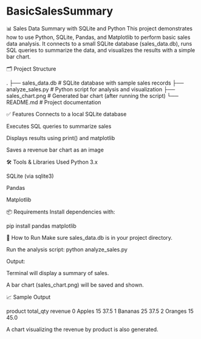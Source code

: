 # BasicSalesSummary
📊 Sales Data Summary with SQLite and Python
This project demonstrates how to use Python, SQLite, Pandas, and Matplotlib to perform basic sales data analysis. It connects to a small SQLite database (sales_data.db), runs SQL queries to summarize the data, and visualizes the results with a simple bar chart.

🗂️ Project Structure

.
├── sales_data.db         # SQLite database with sample sales records
├── analyze_sales.py      # Python script for analysis and visualization
├── sales_chart.png       # Generated bar chart (after running the script)
└── README.md             # Project documentation


✅ Features
Connects to a local SQLite database

Executes SQL queries to summarize sales

Displays results using print() and matplotlib

Saves a revenue bar chart as an image


🛠️ Tools & Libraries Used
Python 3.x

SQLite (via sqlite3)

Pandas

Matplotlib



📦 Requirements
Install dependencies with:


pip install pandas matplotlib


🚀 How to Run
Make sure sales_data.db is in your project directory.

Run the analysis script:
python analyze_sales.py


Output:

Terminal will display a summary of sales.

A bar chart (sales_chart.png) will be saved and shown.



📈 Sample Output

   product  total_qty  revenue
0   Apples         15     37.5
1  Bananas         25     37.5
2  Oranges         15     45.0


A chart visualizing the revenue by product is also generated.
